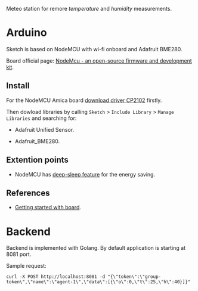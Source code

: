 Meteo station for remore *temperature* and *humidity* measurements.

# Arduino

Sketch is based on NodeMCU with wi-fi onboard and Adafruit BME280.

Board official page: [NodeMcu - an open-source firmware and development kit](http://www.nodemcu.com/index_en.html).

## Install

For the NodeMCU Amica board [download driver CP2102](https://www.silabs.com/products/development-tools/software/usb-to-uart-bridge-vcp-drivers) firstly.

Then dowload libraries by calling `Sketch` > `Include Library` > `Manage Libraries` and searching for:

* Adafruit Unified Sensor.

* Adafruit_BME280.

## Extention points

* NodeMCU has [deep-sleep feature](https://randomnerdtutorials.com/esp8266-deep-sleep-with-arduino-ide/) for the energy saving.

## References

* [Getting started with board](https://create.arduino.cc/projecthub/electropeak/getting-started-w-nodemcu-esp8266-on-arduino-ide-28184f).

# Backend

Backend is implemented with Golang. By default application is starting at 8081 port.

Sample request:

`curl -X POST http://localhost:8081 -d "{\"token\":\"group-token\",\"name\":\"agent-1\",\"data\":[{\"o\":0,\"t\":25,\"h\":40}]}"`